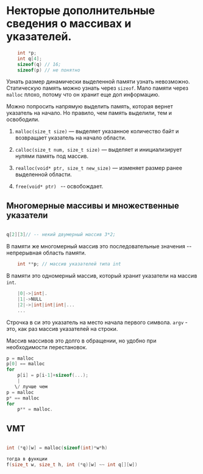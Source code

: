 # Некторые дополнительные сведения о массивах и указателей.

```c 
    int *p;
    int q[4];
    sizeof(q) // 16;
    sizeof(p) // не понятно
```
Узнать размер динамически выделенной памяти узнать невозможно. Статическую память можно узнать через `sizeof`. Мало памяти через `malloc` плохо, потому что он хранит еще доп информацию. 

Можно попросить напрямую выделить память, которая вернет указатель на начало. Но правило, чем память выделили, тем и освободили.

1. `malloc(size_t size)` — выделяет указанное количество байт и возвращает указатель на начало области.

2. `calloc(size_t num, size_t size)` — выделяет и инициализирует нулями память под массив.

3. `realloc(void* ptr, size_t new_size)` — изменяет размер ранее выделенной области.

4. `free(void* ptr) ` -- освобождает.

## Многомерные массивы и множественные указатели

```c

q[2][3]// -- некий двумерный массив 3*2;
```

В памяти же многомерный массив это последовательные значения -- непрерывная область памяти.

```c
    int **p; // массив указателей типа int
```
В памяти  это одномерный массив, который хранит указатели на массив `int`.
```c
    |0|->|int|.
    |1|->NULL
    |2|->|int|int|int|...
    ...

```
Строчка в си это указатель на место начала первого символа. `argv` - это, как раз массив указателей на строки.

Массив массивов это долго в обращении, но удобно при необходимости перестановок.

```c
p = malloc
p[0] == malloc
for 
    p[i] = p[i-1]+sizeof(...); 
    |
   \/ лучше чем
p = malloc
p* == malloc
for 
    p** = malloc.
```
## VMT
```c

int (*q)[w] = malloc(sizeof(int)*w*h)

тогда в функции
f(size_t w, size_t h, int (*q)[w] ~~ int q[][w])
```